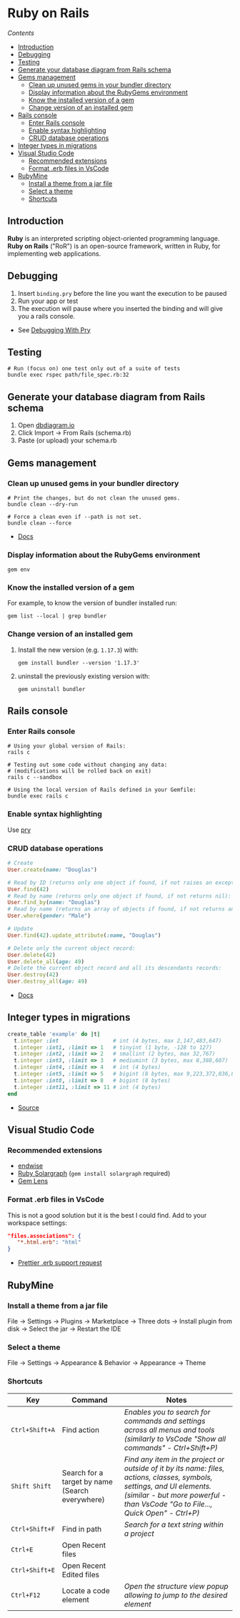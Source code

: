 # Ruby on Rails

*Contents*
<!-- START doctoc generated TOC please keep comment here to allow auto update -->
<!-- DON'T EDIT THIS SECTION, INSTEAD RE-RUN doctoc TO UPDATE -->
<!-- generated with [DocToc](https://github.com/thlorenz/doctoc) -->

- [Introduction](#introduction)
- [Debugging](#debugging)
- [Testing](#testing)
- [Generate your database diagram from Rails schema](#generate-your-database-diagram-from-rails-schema)
- [Gems management](#gems-management)
  - [Clean up unused gems in your bundler directory](#clean-up-unused-gems-in-your-bundler-directory)
  - [Display information about the RubyGems environment](#display-information-about-the-rubygems-environment)
  - [Know the installed version of a gem](#know-the-installed-version-of-a-gem)
  - [Change version of an installed gem](#change-version-of-an-installed-gem)
- [Rails console](#rails-console)
  - [Enter Rails console](#enter-rails-console)
  - [Enable syntax highlighting](#enable-syntax-highlighting)
  - [CRUD database operations](#crud-database-operations)
- [Integer types in migrations](#integer-types-in-migrations)
- [Visual Studio Code](#visual-studio-code)
  - [Recommended extensions](#recommended-extensions)
  - [Format .erb files in VsCode](#format-erb-files-in-vscode)
- [RubyMine](#rubymine)
  - [Install a theme from a jar file](#install-a-theme-from-a-jar-file)
  - [Select a theme](#select-a-theme)
  - [Shortcuts](#shortcuts)

<!-- END doctoc generated TOC please keep comment here to allow auto update -->

## Introduction

**Ruby** is an interpreted scripting object-oriented programming language. **Ruby on Rails** ("RoR") is an open-source framework, written in Ruby, for implementing web applications.

## Debugging

1. Insert `binding.pry` before the line you want the execution to be paused
1. Run your app or test
1. The execution will pause where you inserted the binding and will give you a rails console.

- See [Debugging With Pry](https://learn.co/lessons/debugging-with-pry)

## Testing

```shell
# Run (focus on) one test only out of a suite of tests
bundle exec rspec path/file_spec.rb:32
```

## Generate your database diagram from Rails schema

1. Open [dbdiagram.io](https://dbdiagram.io/)
1. Click Import → From Rails (schema.rb)
1. Paste (or upload) your schema.rb

## Gems management

### Clean up unused gems in your bundler directory

```shell
# Print the changes, but do not clean the unused gems.
bundle clean --dry-run

# Force a clean even if --path is not set.
bundle clean --force
```

- [Docs](https://bundler.io/man/bundle-clean.1.html)

### Display information about the RubyGems environment

```shell
gem env
```

### Know the installed version of a gem

For example, to know the version of bundler installed run:
```shell
gem list --local | grep bundler
```

### Change version of an installed gem

1. Install the new version (e.g. `1.17.3`) with:

   ```shell
   gem install bundler --version '1.17.3'
   ```

1. uninstall the previously existing version with:

   ```shell
   gem uninstall bundler
   ```

## Rails console

### Enter Rails console

```shell
# Using your global version of Rails:
rails c

# Testing out some code without changing any data:
# (modifications will be rolled back on exit)
rails c --sandbox

# Using the local version of Rails defined in your Gemfile:
bundle exec rails c
```

### Enable syntax highlighting

Use [pry](https://github.com/pry/pry)

### CRUD database operations

```ruby
# Create
User.create(name: "Douglas")

# Read by ID (returns only one object if found, if not raises an exception):
User.find(42)
# Read by name (returns only one object if found, if not returns nil):
User.find_by(name: "Douglas")
# Read by name (returns an array of objects if found, if not returns an empty array):
User.where(gender: "Male")

# Update
User.find(42).update_attribute(:name, "Douglas")

# Delete only the current object record:
User.delete(42)
User.delete_all(age: 49)
# Delete the current object record and all its descendants records:
User.destroy(42)
User.destroy_all(age: 49)
```

- [Docs](https://www.rubydoc.info/docs/rails/4.1.7/ActiveRecord/Relation)

## Integer types in migrations

```rb
create_table 'example' do |t|
  t.integer :int                 # int (4 bytes, max 2,147,483,647)
  t.integer :int1, :limit => 1   # tinyint (1 byte, -128 to 127)
  t.integer :int2, :limit => 2   # smallint (2 bytes, max 32,767)
  t.integer :int3, :limit => 3   # mediumint (3 bytes, max 8,388,607)
  t.integer :int4, :limit => 4   # int (4 bytes)
  t.integer :int5, :limit => 5   # bigint (8 bytes, max 9,223,372,036,854,775,807)
  t.integer :int8, :limit => 8   # bigint (8 bytes)
  t.integer :int11, :limit => 11 # int (4 bytes)
end
``` 

- [Source](https://gist.github.com/icyleaf/9089250)

## Visual Studio Code

### Recommended extensions

- [endwise](https://marketplace.visualstudio.com/items?itemName=kaiwood.endwise)
- [Ruby Solargraph](https://marketplace.visualstudio.com/items?itemName=castwide.solargraph) (`gem install solargraph` required)
- [Gem Lens](https://marketplace.visualstudio.com/items?itemName=ninoseki.vscode-gem-lens)

### Format .erb files in VsCode

This is not a good solution but it is the best I could find.
Add to your workspace settings:
```json
"files.associations": {
   "*.html.erb": "html"
}
```

- [Prettier .erb support request](https://github.com/prettier/plugin-ruby/issues/371)

## RubyMine

### Install a theme from a jar file

File → Settings → Plugins → Marketplace → Three dots → Install plugin from disk → Select the jar → Restart the IDE

### Select a theme

File → Settings → Appearance & Behavior → Appearance → Theme

### Shortcuts

Key|Command|Notes
---|-------|----------
`Ctrl+Shift+A` | Find action | *Enables you to search for commands and settings across all menus and tools (similarly to VsCode "Show all commands" - Ctrl+Shift+P)*
`Shift Shift` | Search for a target by name (Search everywhere) | *Find any item in the project or outside of it by its name: files, actions, classes, symbols, settings, and UI elements. (similar - but more powerful - than VsCode "Go to File..., Quick Open" - Ctrl+P)*
`Ctrl+Shift+F` | Find in path | *Search for a text string within a project*
`Ctrl+E` | Open Recent files | 
`Ctrl+Shift+E` | Open Recent Edited files | 
`Ctrl+F12` | Locate a code element | *Open the structure view popup allowing to jump to the desired element*
